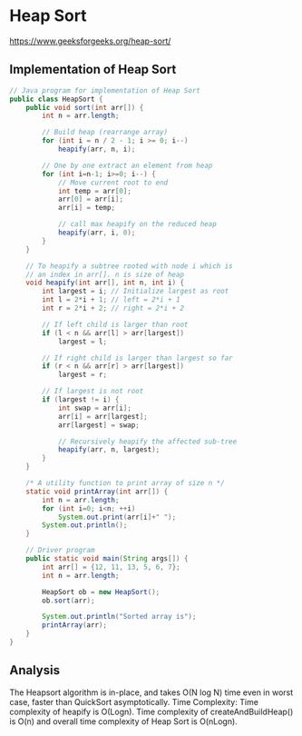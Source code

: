 # Heap Sort

https://www.geeksforgeeks.org/heap-sort/

## Implementation of Heap Sort
```java
// Java program for implementation of Heap Sort 
public class HeapSort { 
	public void sort(int arr[]) { 
		int n = arr.length; 

		// Build heap (rearrange array) 
		for (int i = n / 2 - 1; i >= 0; i--) 
			heapify(arr, n, i); 

		// One by one extract an element from heap 
		for (int i=n-1; i>=0; i--) { 
			// Move current root to end 
			int temp = arr[0]; 
			arr[0] = arr[i]; 
			arr[i] = temp; 

			// call max heapify on the reduced heap 
			heapify(arr, i, 0); 
		} 
	} 

	// To heapify a subtree rooted with node i which is 
	// an index in arr[]. n is size of heap 
	void heapify(int arr[], int n, int i) { 
		int largest = i; // Initialize largest as root 
		int l = 2*i + 1; // left = 2*i + 1 
		int r = 2*i + 2; // right = 2*i + 2 

		// If left child is larger than root 
		if (l < n && arr[l] > arr[largest]) 
			largest = l; 

		// If right child is larger than largest so far 
		if (r < n && arr[r] > arr[largest]) 
			largest = r; 

		// If largest is not root 
		if (largest != i) { 
			int swap = arr[i]; 
			arr[i] = arr[largest]; 
			arr[largest] = swap; 

			// Recursively heapify the affected sub-tree 
			heapify(arr, n, largest); 
		} 
	} 

	/* A utility function to print array of size n */
	static void printArray(int arr[]) { 
		int n = arr.length; 
		for (int i=0; i<n; ++i) 
			System.out.print(arr[i]+" "); 
		System.out.println(); 
	} 

	// Driver program 
	public static void main(String args[]) { 
		int arr[] = {12, 11, 13, 5, 6, 7}; 
		int n = arr.length; 

		HeapSort ob = new HeapSort(); 
		ob.sort(arr); 

		System.out.println("Sorted array is"); 
		printArray(arr); 
	} 
} 
```

## Analysis
The Heapsort algorithm is in-place, and takes O(N log N) time even in worst case, faster than QuickSort asymptotically. 
Time Complexity: Time complexity of heapify is O(Logn). Time complexity of createAndBuildHeap() is O(n) and overall time complexity of Heap Sort is O(nLogn).